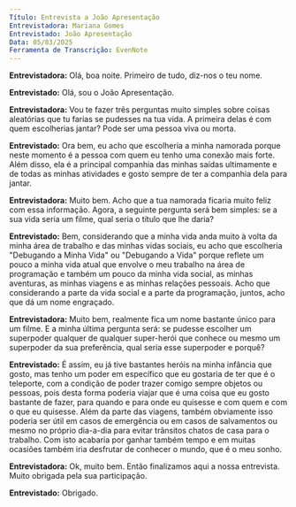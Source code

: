 ```yaml
---
Título: Entrevista a João Apresentação
Entrevistadora: Mariana Gomes
Entrevistado: João Apresentação
Data: 05/03/2025
Ferramenta de Transcrição: EvenNote
---
```



**Entrevistadora:** Olá, boa noite. Primeiro de tudo, diz-nos o teu nome. 


**Entrevistado:** Olá, sou o João Apresentação.  


**Entrevistadora:** Vou te fazer três perguntas muito simples sobre coisas aleatórias que tu farias se pudesses na tua vida. 
A primeira delas é com quem escolherias jantar? Pode ser uma pessoa viva ou morta. 


**Entrevistado:** Ora bem, eu acho que escolheria a minha namorada porque neste momento é a pessoa com quem eu tenho uma conexão mais forte. Além disso, ela é a principal companhia das minhas saídas ultimamente e de todas as minhas atividades e gosto sempre de ter a companhia dela para jantar.  


**Entrevistadora:** Muito bem. Acho que a tua namorada ficaria muito feliz com essa informação. Agora, a seguinte pergunta será bem simples: se a sua vida seria um filme, qual seria o título que lhe daria? 


**Entrevistado:** Bem, considerando que a minha vida anda muito à volta da minha área de trabalho e das minhas vidas sociais, eu acho que escolheria "Debugando a Minha Vida" ou "Debugando a Vida" porque reflete um pouco a minha vida atual que envolve o meu trabalho na área de programação e também um pouco da minha vida social, as minhas aventuras, as minhas viagens e as minhas relações pessoais. Acho que considerando a parte da vida social e a parte da programação, juntos, acho que dá um nome engraçado.  


**Entrevistadora:** Muito bem, realmente fica um nome bastante único para um filme. E a minha última pergunta será: se pudesse escolher um superpoder qualquer de qualquer super-herói que conhece ou mesmo um superpoder da sua preferência, qual seria esse superpoder e porquê? 


**Entrevistado:** É assim, eu já tive bastantes heróis na minha infância que gosto, mas tenho um poder em específico que eu gostaria de ter que é o teleporte, com a condição de poder trazer comigo sempre objetos ou pessoas, pois desta forma poderia viajar que é uma coisa que eu gosto bastante de fazer, para quando e para onde eu quisesse e com quem e com o que eu quisesse. Além da parte das viagens, também obviamente isso poderia ser útil em casos de emergência ou em casos de salvamentos ou mesmo no próprio dia-a-dia para evitar trânsitos chatos de casa para o trabalho. Com isto acabaria por ganhar também tempo e em muitas ocasiões também iria desfrutar de conhecer o mundo, que é o meu sonho.  


**Entrevistadora:** Ok, muito bem. Então finalizamos aqui a nossa entrevista. Muito obrigada pela sua participação. 


**Entrevistado:** Obrigado.
